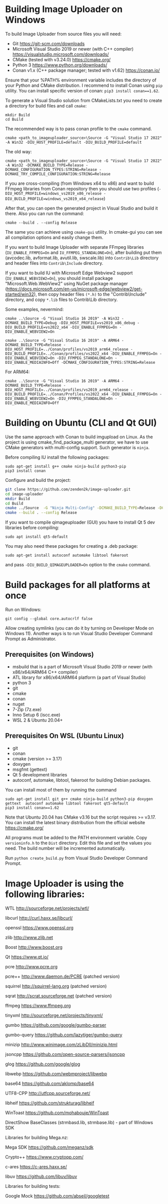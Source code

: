 ﻿# Building Image Uploader on Windows


To build Image Uploader from source files you will need:
- Git 		https://git-scm.com/downloads
- Microsoft Visual Studio 2019 or newer (with C++ compiler)   https://visualstudio.microsoft.com/downloads/
- CMake (tested with v3.24.0)    https://cmake.org/
- Python 3    https://www.python.org/downloads/
- Conan v1.x (C++ package manager; tested with v1.62)   https://conan.io/

Ensure that your %PATH% environment 
variable includes the directory of your Python and CMake distribution. 
I recommend to install Conan using `pip` utility. 
You can install specific version of conan: `pip3 install conan==1.62`. 

To generate a Visual Studio solution from CMakeLists.txt you need to create a directory for build files and call `cmake`:

```
mkdir Build
cd Build
```

The recommended way is to pass conan profile to the `cmake` command.

```
cmake <path_to_imageuploader_source>\Source -G "Visual Studio 17 2022" -A Win32 -DIU_HOST_PROFILE=default -DIU_BUILD_PROFILE=default 
```
The old way:

```
cmake <path_to_imageuploader_source>\Source -G "Visual Studio 17 2022" -A Win32 -DCMAKE_BUILD_TYPE=Release -DCMAKE_CONFIGURATION_TYPES:STRING=Release -DCMAKE_TRY_COMPILE_CONFIGURATION:STRING=Release
```

If you are cross-compiling (from Windows x64 to x86) and want to build FFmpeg libraries from Conan repository then you should use two profiles (`-DIU_HOST_PROFILE=windows_vs2019_x86_release -DIU_BUILD_PROFILE=windows_vs2019_x64_release`)

After that, you can open the generated project in Visual Studio and build it there. Also you can run the command:
```
cmake --build . --config Release
```

The same you can achieve using `cmake-gui` utility.
In cmake-gui you can see all compilation options and easily change them.

If you want to build Image Uploader with separate FFmpeg libraries (`IU_ENABLE_FFMPEG=On` and `IU_FFMPEG_STANDALONE=On`), after building put them (avcodec.lib, avformat.lib, avutil.lib, swscale.lib) into `Contrib\Lib` directory and header files into `Contrib\Include` directory.

If you want to build IU with Microsoft Edge Webview2 support (`IU_ENABLE_WEBVIEW2=On`), you should install package "Microsoft.Web.WebView2" using NuGet package manager (https://docs.microsoft.com/en-us/microsoft-edge/webview2/get-started/win32),
then copy header files `(*.h)` to the "Contrib\Include" directory, and copy `*.lib` files to Contrib\Lib directory.

Some examples, nevermind:

```
cmake ..\Source -G "Visual Studio 16 2019" -A Win32 -DCMAKE_BUILD_TYPE=Debug -DIU_HOST_PROFILE=vs2019_x86_debug -DIU_BUILD_PROFILE=vs2022_x64 -DIU_ENABLE_FFMPEG=On -DIU_ENABLE_WEBVIEW2=On 

cmake ..\Source -G "Visual Studio 16 2019" -A ARM64 -DCMAKE_BUILD_TYPE=Release -DIU_HOST_PROFILE=../Conan/profiles/vs2019_arm64_release -DIU_BUILD_PROFILE=../Conan/profiles/vs2022_x64 -DIU_ENABLE_FFMPEG=On -DIU_ENABLE_WEBVIEW2=On -DIU_FFMPEG_STANDALONE=On -DIU_ENABLE_MEDIAINFO=Off -DCMAKE_CONFIGURATION_TYPES:STRING=Release 
```

For ARM64:
```
cmake ..\Source -G "Visual Studio 16 2019" -A ARM64 -DCMAKE_BUILD_TYPE=Release -DIU_HOST_PROFILE=../Conan/profiles/vs2019_arm64_release -DIU_BUILD_PROFILE=../Conan/Profiles/vs2022_x64 -DIU_ENABLE_FFMPEG=On -DIU_ENABLE_WEBVIEW2=On -DIU_FFMPEG_STANDALONE=On -DIU_ENABLE_MEDIAINFO=Off
```

# Building on Ubuntu (CLI and Qt GUI)

Use the same approach with Conan to build imgupload on Linux.
As the project is using cmake_find_package_multi generator, we have to use CMake generators with multi-config support. Such generator is `ninja`. 


Before compiling IU install the following packages:

```
sudo apt-get install g++ cmake ninja-build python3-pip
pip3 install conan
```

Configure and build the project:

```bash
git clone https://github.com/zenden2k/image-uploader.git
cd image-uploader
mkdir Build
cd Build
cmake ../Source  -G "Ninja Multi-Config" -DCMAKE_BUILD_TYPE=Release -DCMAKE_CONFIGURATION_TYPES:STRING=Release -DCMAKE_TRY_COMPILE_CONFIGURATION:STRING=Release
cmake --build . --config Release
```

If you want to compile qimageuploader (GUI) you have to install Qt 5 dev libraries before compiling:
```
sudo apt install qt5-default
```

You may also need these packages for creating a .deb package:
```
sudo apt-get install autoconf automake libtool fakeroot
```

and pass `-DIU_BUILD_QIMAGEUPLOADER=On` option to the `cmake` command.

# Build packages for all platforms at once

Run on Windows:

```
git config --global core.autocrlf false
```

Allow creating symlinks (you can do it by turning on Developer Mode on Windows 11). Another ways is to run Visual Studio Developer Command Prompt as Administrator.


## Prerequisites  (on Windows)

 * msbuild that is a part of Microsoft Visual Studio 2019 or newer (with x86/x64/ARM64 C++ compiler)
 * ATL library for x86/x64/ARM64 platform (a part of Visual Studio)
 * python 3
 * git
 * cmake
 * conan
 * nuget
 * 7-Zip (7z.exe)
 * Inno Setup 6 (iscc.exe)
 * WSL 2 & Ubuntu 20.04+

## Prerequisites On WSL (Ubuntu Linux)

* git 
* conan 
* cmake (version >= 3.17)
* doxygen
* msgfmt (gettext)
* Qt 5 development libraries
* autoconf, automake, libtool, fakeroot for building Debian packages.

You can install most of them by running the command 
```
sudo apt-get install git g++ cmake ninja-build python3-pip doxygen gettext  autoconf automake libtool fakeroot qt5-default
pip3 install conan==1.62 
```
Note that Ubuntu 20.04 has CMake v3.16 but the script requires >= v3.17.
You can install the latest binary distribution from the official website https://cmake.org/

All programs must be added to the PATH environment variable.
Copy `versioninfo.h` to the `Dist` directory. Edit this file and set the values ​​you need. The build number will be incremented automatically.
 
Run `python create_build.py` from Visual Studio Developer Command Prompt.

# Image Uploader is using the following libraries:

WTL             http://sourceforge.net/projects/wtl/

libcurl         http://curl.haxx.se/libcurl/ 

openssl         https://www.openssl.org

zlib            http://www.zlib.net

Boost           http://www.boost.org

Qt              https://www.qt.io/

pcre            http://www.pcre.org

pcre++          http://www.daemon.de/PCRE (patched version)

squirrel        http://squirrel-lang.org (patched version)

sqrat		    http://scrat.sourceforge.net (patched version)

ffmpeg          https://www.ffmpeg.org

tinyxml         http://sourceforge.net/projects/tinyxml/

gumbo           https://github.com/google/gumbo-parser

gumbo-query     https://github.com/lazytiger/gumbo-query

minizip         http://www.winimage.com/zLibDll/minizip.html

jsoncpp         https://github.com/open-source-parsers/jsoncpp

glog            https://github.com/google/glog

libwebp         https://github.com/webmproject/libwebp

base64          https://github.com/aklomp/base64

UTF8-CPP        http://utfcpp.sourceforge.net/ 

libheif         https://github.com/strukturag/libheif 

WinToast        https://github.com/mohabouje/WinToast

DirectShow BaseClasses (strmbasd.lib, strmbase.lib) - part of Windows SDK

Libraries for building Mega.nz:

Mega SDK        https://github.com/meganz/sdk

Crypto++        https://www.cryptopp.com/

c-ares          https://c-ares.haxx.se/

libuv           https://github.com/libuv/libuv

Libraries for building tests:

Google Mock     https://github.com/abseil/googletest
